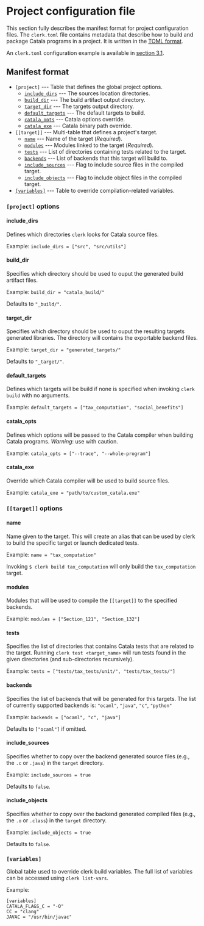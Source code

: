 # Project configuration file

This section fully describes the manifest format for project
configuration files. The `clerk.toml` file contains metadata that
describe how to build and package Catala programs in a project. It is
written in the [TOML format](https://toml.io/en/).

An `clerk.toml` configuration example is available in [section
3.1](3-1-directory-config.md#the-clerktoml-configuration-file).


## Manifest format

- `[project]` --- Table that defines the global project options.
  - [`include_dirs`](#include_dirs) --- The sources location directories.
  - [`build_dir`](#build_dir) --- The build artifact output directory.
  - [`target_dir`](#target_dir) --- The targets output directory.
  - [`default_targets`](#default_targets) --- The default targets to build.
  - [`catala_opts`](#catala_opts) --- Catala options override.
  - [`catala_exe`](#catala_exe) --- Catala binary path override.
- `[[target]]` --- Multi-table that defines a project's target.
  - [`name`](#name) --- Name of the target (*Required*).
  - [`modules`](#modules) --- Modules linked to the target (*Required*).
  - [`tests`](#tests) --- List of directories containing tests related to the target.
  - [`backends`](#backends) --- List of backends that this target will build to.
  - [`include_sources`](#include_sources) --- Flag to include source files in the compiled target.
  - [`include_objects`](#include_objects) --- Flag to include object files in the compiled target.
- [`[variables]`](#variables) --- Table to override compilation-related variables.

### `[project]` options

#### include_dirs

Defines which directories `clerk` looks for Catala source files.

Example: `include_dirs = ["src", "src/utils"]`

#### build_dir

Specifies which directory should be used to ouput the generated build
artifact files.

Example: `build_dir = "catala_build/"`

Defaults to `"_build/"`.

#### target_dir

Specifies which directory should be used to ouput the resulting
targets generated libraries. The directory will contains the
exportable backend files.

Example: `target_dir = "generated_targets/"`

Defaults to `"_target/"`.

#### default_targets

Defines which targets will be build if none is specified when invoking
`clerk build` with no arguments.

Example: `default_targets = ["tax_computation", "social_benefits"]`

#### catala_opts

Defines which options will be passed to the Catala compiler when
building Catala programs. *Warning*: use with caution.

Example: `catala_opts = ["--trace", "--whole-program"]`

#### catala_exe

Override which Catala compiler will be used to build source
files.

Example: `catala_exe = "path/to/custom_catala.exe"`

### `[[target]]` options

#### name

Name given to the target. This will create an alias that can be used
by clerk to build the specific target or launch dedicated tests.

Example: `name = "tax_computation"`

Invoking `$ clerk build tax_computation` will only build the
`tax_computation` target.

#### modules

Modules that will be used to compile the `[[target]]` to the specified
backends.

Example: `modules = ["Section_121", "Section_132"]`

#### tests

Specifies the list of directories that contains Catala tests that are
related to the target. Running `clerk test <target_name>` will run
tests found in the given directories (and sub-directories
recursively).

Example: `tests = ["tests/tax_tests/unit/", "tests/tax_tests/"]`

#### backends

Specifies the list of backends that will be generated for this
targets. The list of currently supported backends is: `"ocaml"`,
`"java"`, `"c"`, `"python"`

Example: `backends = ["ocaml", "c", "java"]`

Defaults to `["ocaml"]` if omitted.

#### include_sources

Specifies whether to copy over the backend generated source files (e.g.,
the `.c` or `.java`) in the `target` directory.

Example: `include_sources = true`

Defaults to `false`.

#### include_objects

Specifies whether to copy over the backend generated compiled files (e.g.,
the `.o` or `.class`) in the `target` directory.

Example: `include_objects = true`

Defaults to `false`.

### `[variables]`

Global table used to override clerk build variables. The full list of
variables can be accessed using `clerk list-vars`.

Example:
```
[variables]
CATALA_FLAGS_C = "-O"
CC = "clang"
JAVAC = "/usr/bin/javac"
```
